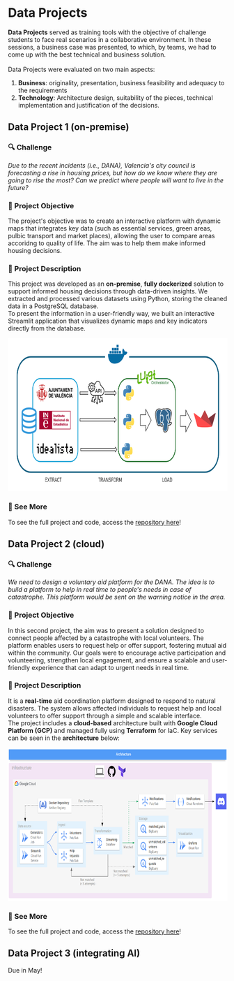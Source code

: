 # Data Projects
**Data Projects** served as training tools with the objective of challenge students to face real scenarios in a collaborative environment.
In these sessions, a business case was presented, to which, by teams, we had to come up with the best technical and business solution.
<br>
<br>
Data Projects were evaluated on two main aspects: 
1. **Business**: originality, presentation, business feasibility and adequacy to the requirements
2. **Technology**: Architecture design, suitability of the pieces, technical implementation and justification of the decisions.


## Data Project 1 (on-premise)
### 🔍 Challenge
_Due to the recent incidents (i.e., DANA), Valencia's city council is forecasting a rise in housing prices, but how do we know where they are going to rise the most? Can we predict where people will want to live in the future?_

### 🎯 Project Objective
The project's objective was to create an interactive platform with dynamic maps that integrates key data (such as essential services, green areas, pulbic transport and market places), allowing the user to compare areas accoridng to quality of life. The aim was to help them make informed housing decisions.

### 📄 Project Description
This project was developed as an **on-premise**, **fully dockerized** solution to support informed housing decisions through data-driven insights. We extracted and processed various datasets using Python, storing the cleaned data in a PostgreSQL database.
<br>
To present the information in a user-friendly way, we built an interactive Streamlit application that visualizes dynamic maps and key indicators directly from the database.


<p align="center"> 
<img src="img/dataproject1.png" height="350">
</p>

### 🔗 See More
To see the full project and code, access the [repository here](https://github.com/Marcanta7/DATAPROJECT1)!

## Data Project 2 (cloud)

### 🔍 Challenge
_We need to design a voluntary aid platform for the DANA. The idea is to build a platform to help in real time to people's needs in case of catastrophe. This platform would be sent on the warning notice in the area._

### 🎯 Project Objective
In this second project, the aim was to present a solution designed to connect people affected by a catastrophe with local volunteers. The platform enables users to request help or offer support, fostering mutual aid within the community. Our goals were to encourage active participation and volunteering, strengthen local engagement, and ensure a scalable and user-friendly experience that can adapt to urgent needs in real time.

### 📄 Project Description
It is a **real-time** aid coordination platform designed to respond to natural disasters. The system allows affected individuals to request help and local volunteers to offer support through a simple and scalable interface.
<br>
The project includes a **cloud-based** architecture built with **Google Cloud Platform (GCP)** and managed fully using **Terraform** for IaC.  Key services can be seen in the **architecture** below:

<p align="center"> 
<img src="img/dataproject2.png" height="350">
</p>

### 🔗 See More
To see the full project and code, access the [repository here](https://github.com/joel1091/Data-Project-02)!

## Data Project 3 (integrating AI)

Due in May!